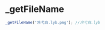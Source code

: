 # _getFileName

<ContainerBox title="介绍">
<template #desc>
有些时候我们不想要后缀名
</template>
</ContainerBox>

<ContainerBox title="基础用法" noGap>

```ts
_getFileName('冷弋白.lyb.png'); //冷弋白.lyb
```

<CodeBox>
<template #codes>

```ts
/**
 * @description 获取文件名（去除文件扩展名）。
 * @param str 包含文件名的字符串。
 */
export const _getFileName = (str: string) => {
  return str.replace(/\.\w+$/, '');
};
```
</template>
</CodeBox>
</ContainerBox>
